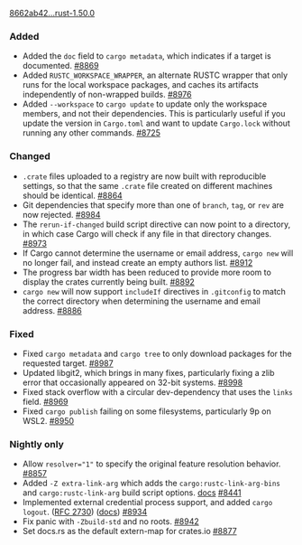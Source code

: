 <!-- markdownlint-disable -->
[8662ab42...rust-1.50.0](https://github.com/rust-lang/cargo/compare/8662ab42...rust-1.50.0)

### Added
- Added the `doc` field to `cargo metadata`, which indicates if a target is
  documented.
  [#8869](https://github.com/rust-lang/cargo/pull/8869)
- Added `RUSTC_WORKSPACE_WRAPPER`, an alternate RUSTC wrapper that only runs
  for the local workspace packages, and caches its artifacts independently of
  non-wrapped builds.
  [#8976](https://github.com/rust-lang/cargo/pull/8976)
- Added `--workspace` to `cargo update` to update only the workspace members,
  and not their dependencies. This is particularly useful if you update the
  version in `Cargo.toml` and want to update `Cargo.lock` without running any
  other commands.
  [#8725](https://github.com/rust-lang/cargo/pull/8725)

### Changed
- `.crate` files uploaded to a registry are now built with reproducible
  settings, so that the same `.crate` file created on different machines
  should be identical.
  [#8864](https://github.com/rust-lang/cargo/pull/8864)
- Git dependencies that specify more than one of `branch`, `tag`, or `rev` are
  now rejected.
  [#8984](https://github.com/rust-lang/cargo/pull/8984)
- The `rerun-if-changed` build script directive can now point to a directory,
  in which case Cargo will check if any file in that directory changes.
  [#8973](https://github.com/rust-lang/cargo/pull/8973)
- If Cargo cannot determine the username or email address, `cargo new` will no
  longer fail, and instead create an empty authors list.
  [#8912](https://github.com/rust-lang/cargo/pull/8912)
- The progress bar width has been reduced to provide more room to display the
  crates currently being built.
  [#8892](https://github.com/rust-lang/cargo/pull/8892)
- `cargo new` will now support `includeIf` directives in `.gitconfig` to match
  the correct directory when determining the username and email address.
  [#8886](https://github.com/rust-lang/cargo/pull/8886)

### Fixed
- Fixed `cargo metadata` and `cargo tree` to only download packages for the
  requested target.
  [#8987](https://github.com/rust-lang/cargo/pull/8987)
- Updated libgit2, which brings in many fixes, particularly fixing a zlib
  error that occasionally appeared on 32-bit systems.
  [#8998](https://github.com/rust-lang/cargo/pull/8998)
- Fixed stack overflow with a circular dev-dependency that uses the `links`
  field.
  [#8969](https://github.com/rust-lang/cargo/pull/8969)
- Fixed `cargo publish` failing on some filesystems, particularly 9p on WSL2.
  [#8950](https://github.com/rust-lang/cargo/pull/8950)

### Nightly only
- Allow `resolver="1"` to specify the original feature resolution behavior.
  [#8857](https://github.com/rust-lang/cargo/pull/8857)
- Added `-Z extra-link-arg` which adds the `cargo:rustc-link-arg-bins`
  and `cargo:rustc-link-arg` build script options.
  [docs](https://doc.rust-lang.org/nightly/cargo/reference/unstable.html#extra-link-arg)
  [#8441](https://github.com/rust-lang/cargo/pull/8441)
- Implemented external credential process support, and added `cargo logout`.
  ([RFC 2730](https://github.com/rust-lang/rfcs/blob/master/text/2730-cargo-token-from-process.md))
  ([docs](https://doc.rust-lang.org/nightly/cargo/reference/unstable.html#credential-process))
  [#8934](https://github.com/rust-lang/cargo/pull/8934)
- Fix panic with `-Zbuild-std` and no roots.
  [#8942](https://github.com/rust-lang/cargo/pull/8942)
- Set docs.rs as the default extern-map for crates.io
  [#8877](https://github.com/rust-lang/cargo/pull/8877)
